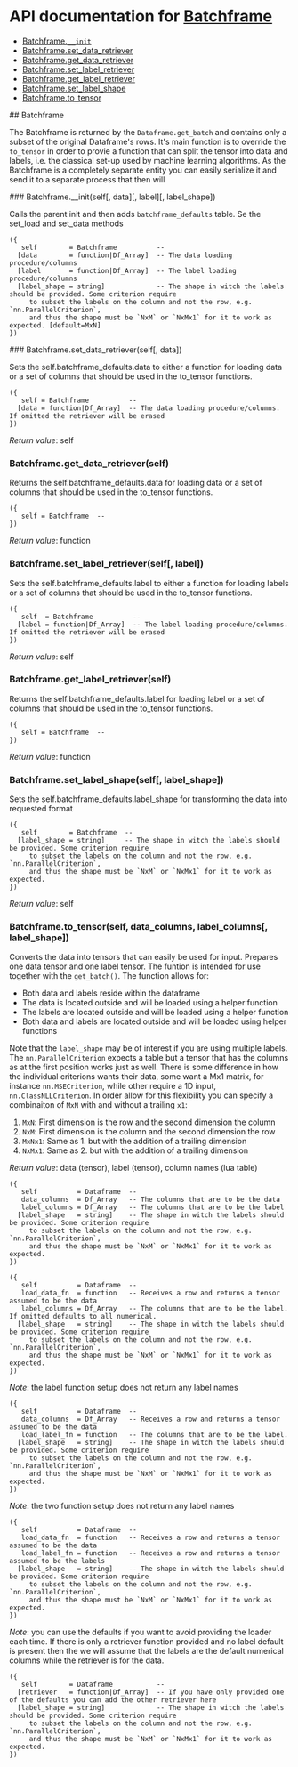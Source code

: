 # API documentation for [Batchframe](#__Batchframe__)
- [Batchframe.`__init`](#Batchframe.__init)
- [Batchframe.set_data_retriever](#Batchframe.set_data_retriever)
- [Batchframe.get_data_retriever](#Batchframe.get_data_retriever)
- [Batchframe.set_label_retriever](#Batchframe.set_label_retriever)
- [Batchframe.get_label_retriever](#Batchframe.get_label_retriever)
- [Batchframe.set_label_shape](#Batchframe.set_label_shape)
- [Batchframe.to_tensor](#Batchframe.to_tensor)

<a name="__Batchframe__">
## Batchframe

The Batchframe is returned by the `Dataframe.get_batch` and contains only a subset
of the original Dataframe's rows. It's main function is to override the `to_tensor`
in order to provie a function that can split the tensor into data and labels, i.e.
the classical set-up used by machine learning algorithms. As the Batchframe is
a completely separate entity you can easily serialize it and send it to a separate
process that then will

<a name="Batchframe.__init">
### Batchframe.__init(self[, data][, label][, label_shape])

Calls the parent init and then adds `batchframe_defaults` table. Se the
set_load and set_data methods

```
({
   self        = Batchframe          -- 
  [data        = function|Df_Array]  -- The data loading procedure/columns
  [label       = function|Df_Array]  -- The label loading procedure/columns
  [label_shape = string]             -- The shape in witch the labels should be provided. Some criterion require
	 to subset the labels on the column and not the row, e.g. `nn.ParallelCriterion`,
	 and thus the shape must be `NxM` or `NxMx1` for it to work as expected. [default=MxN]
})
```

<a name="Batchframe.set_data_retriever">
### Batchframe.set_data_retriever(self[, data])

Sets the self.batchframe_defaults.data to either a function for loading data or
a set of columns that should be used in the to_tensor functions.

```
({
   self = Batchframe          -- 
  [data = function|Df_Array]  -- The data loading procedure/columns. If omitted the retriever will be erased
})
```

_Return value_: self
<a name="Batchframe.get_data_retriever">
### Batchframe.get_data_retriever(self)

Returns the self.batchframe_defaults.data for loading data or
a set of columns that should be used in the to_tensor functions.

```
({
   self = Batchframe  -- 
})
```

_Return value_: function
<a name="Batchframe.set_label_retriever">
### Batchframe.set_label_retriever(self[, label])

Sets the self.batchframe_defaults.label to either a function for loading labels or
a set of columns that should be used in the to_tensor functions.

```
({
   self  = Batchframe          -- 
  [label = function|Df_Array]  -- The label loading procedure/columns. If omitted the retriever will be erased
})
```

_Return value_: self
<a name="Batchframe.get_label_retriever">
### Batchframe.get_label_retriever(self)

Returns the self.batchframe_defaults.label for loading label or
a set of columns that should be used in the to_tensor functions.

```
({
   self = Batchframe  -- 
})
```

_Return value_: function
<a name="Batchframe.set_label_shape">
### Batchframe.set_label_shape(self[, label_shape])

Sets the self.batchframe_defaults.label_shape for transforming the data into
requested format

```
({
   self        = Batchframe  -- 
  [label_shape = string]     -- The shape in witch the labels should be provided. Some criterion require
	 to subset the labels on the column and not the row, e.g. `nn.ParallelCriterion`,
	 and thus the shape must be `NxM` or `NxMx1` for it to work as expected.
})
```

_Return value_: self
<a name="Batchframe.to_tensor">
### Batchframe.to_tensor(self, data_columns, label_columns[, label_shape])

Converts the data into tensors that can easily be used for input. Prepares one
data tensor and one label tensor. The funtion is intended for use together
with the `get_batch()`. The function allows for:

- Both data and labels reside within the dataframe
- The data is located outside and will be loaded using a helper function
- The labels are located outside and will be loaded using a helper function
- Both data and labels are located outside and will be loaded using helper functions

Note that the `label_shape` may be of interest if you are using multiple labels.
The `nn.ParallelCriterion` expects a table but a tensor that has the columns as
at the first position works just as well. There is some difference in how the
individual criterions wants their data, some want a Mx1 matrix, for instance
`nn.MSECriterion`, while other require a 1D input, `nn.ClassNLLCriterion`. In order
allow for this flexibility you can specify a combinaiton of `MxN` with and without
a trailing `x1`:

1. `MxN`: First dimension is the row and the second dimension the column
2. `NxM`: First dimension is the column and the second dimension the row
3. `MxNx1`: Same as 1. but with the addition of a trailing dimension
3. `NxMx1`: Same as 2. but with the addition of a trailing dimension

_Return value_: data (tensor), label (tensor), column names (lua table)

```
({
   self          = Dataframe  -- 
   data_columns  = Df_Array   -- The columns that are to be the data
   label_columns = Df_Array   -- The columns that are to be the label
  [label_shape   = string]    -- The shape in witch the labels should be provided. Some criterion require
	 to subset the labels on the column and not the row, e.g. `nn.ParallelCriterion`,
	 and thus the shape must be `NxM` or `NxMx1` for it to work as expected.
})
```


```
({
   self          = Dataframe  -- 
   load_data_fn  = function   -- Receives a row and returns a tensor assumed to be the data
   label_columns = Df_Array   -- The columns that are to be the label. If omitted defaults to all numerical.
  [label_shape   = string]    -- The shape in witch the labels should be provided. Some criterion require
	 to subset the labels on the column and not the row, e.g. `nn.ParallelCriterion`,
	 and thus the shape must be `NxM` or `NxMx1` for it to work as expected.
})
```

*Note*: the label function setup does not return any label names

```
({
   self          = Dataframe  -- 
   data_columns  = Df_Array   -- Receives a row and returns a tensor assumed to be the data
   load_label_fn = function   -- The columns that are to be the label.
  [label_shape   = string]    -- The shape in witch the labels should be provided. Some criterion require
	 to subset the labels on the column and not the row, e.g. `nn.ParallelCriterion`,
	 and thus the shape must be `NxM` or `NxMx1` for it to work as expected.
})
```

*Note*: the two function setup does not return any label names

```
({
   self          = Dataframe  -- 
   load_data_fn  = function   -- Receives a row and returns a tensor assumed to be the data
   load_label_fn = function   -- Receives a row and returns a tensor assumed to be the labels
  [label_shape   = string]    -- The shape in witch the labels should be provided. Some criterion require
	 to subset the labels on the column and not the row, e.g. `nn.ParallelCriterion`,
	 and thus the shape must be `NxM` or `NxMx1` for it to work as expected.
})
```

*Note*: you can use the defaults if you want to avoid providing the loader
each time. If there is only a retriever function provided and no label default
is present then the we will assume that the labels are the default numerical
columns while the retriever is for the data.

```
({
   self        = Dataframe           -- 
  [retriever   = function|Df_Array]  -- If you have only provided one of the defaults you can add the other retriever here
  [label_shape = string]             -- The shape in witch the labels should be provided. Some criterion require
	 to subset the labels on the column and not the row, e.g. `nn.ParallelCriterion`,
	 and thus the shape must be `NxM` or `NxMx1` for it to work as expected.
})
```